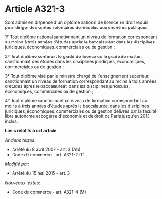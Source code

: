 # Article A321-3

Sont admis en dispense d'un diplôme national de licence en droit requis pour diriger des ventes volontaires de meubles aux
enchères publiques : 

1° Tout diplôme national sanctionnant un niveau de formation correspondant au moins à trois années d'études après le
baccalauréat dans les disciplines juridiques, économiques, commerciales ou de gestion ; 

2° Tout diplôme conférant le grade de licence ou le grade de master, sanctionnant des études dans les disciplines juridiques,
économiques, commerciales ou de gestion ; 

3° Tout diplôme visé par le ministre chargé de l'enseignement supérieur, sanctionnant un niveau de formation correspondant au
moins à trois années d'études après le baccalauréat, dans les disciplines juridiques, économiques, commerciales ou de
gestion ; 

4° Tout diplôme sanctionnant un niveau de formation correspondant au moins à trois années d'études après le baccalauréat dans
les disciplines juridiques, économiques, commerciales ou de gestion délivrés par la faculté libre autonome et cogérée
d'économie et de droit de Paris jusqu'en 2018 inclus.

**Liens relatifs à cet article**

_Anciens textes_:

  - Arrêté du 8 avril 2002 - art. 3 (Ab)
  - Code de commerce - art. A321-2 (T)

_Modifié par_:

  - Arrêté du 15 mai 2015 - art. 3

_Nouveaux textes_:

  - Code de commerce - art. A321-4 (M)
